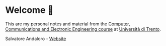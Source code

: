 # Welcome 👋
This are my personal notes and material from the [Computer, Communications and Electronic Engineering course](https://offertaformativa.unitn.it/en/L/ice-computer-communications-electronic-engineering) at [Università di Trento](https://www.unitn.it/).

Salvatore Andaloro - [Website](https://sasso.dev)